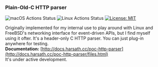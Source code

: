 ### Plain-Old-C HTTP parser
![macOS Actions Status](https://github.com/harsath/poc-http-parser/workflows/macOS/badge.svg) ![Linux Actions Status](https://github.com/harsath/poc-http-parser/workflows/Linux/badge.svg) [![License: MIT](https://img.shields.io/badge/License-MIT-yellow.svg)](https://opensource.org/licenses/MIT)

Originally implemented for my internal use to play around with Linux and FreeBSD's networking interface for event-driven
APIs, but I find myself using it ofter.
It's a header-only C HTTP parser. You can just plug-in anywhere for testing. <br>
<b>Documentation:</b> [http://docs.harsath.cc/poc-http-parser](http://docs.harsath.cc/poc-http-parser/files.html) <br>
It's under active development.
